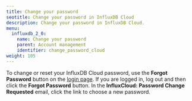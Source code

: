 ```yaml
---
title: Change your password
seotitle: Change your password in InfluxDB Cloud
description: Change your password in InfluxDB Cloud.
menu:
  influxdb_2_0:
    name: Change your password
    parent: Account management
    identifier: change_password_cloud
weight: 105
---
```


To change or reset your InfluxDB Cloud password, use the **Forgot Password** button on the [login page](https://cloud2.influxdata.com/login).
If you are logged in, log out and then click the **Forgot Password** button.
In the **InfluxCloud: Password Change Requested** email, click the link to choose a new password.
